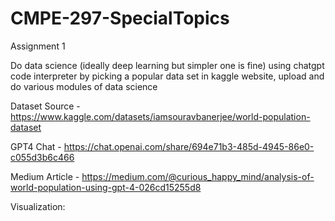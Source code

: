 # CMPE-297-SpecialTopics

Assignment 1 

Do data science (ideally deep learning but simpler one is fine)  using chatgpt code interpreter by picking a popular data set in kaggle website, upload and do various modules of data science

Dataset Source - https://www.kaggle.com/datasets/iamsouravbanerjee/world-population-dataset

GPT4 Chat - https://chat.openai.com/share/694e71b3-485d-4945-86e0-c055d3b6c466

Medium Article - https://medium.com/@curious_happy_mind/analysis-of-world-population-using-gpt-4-026cd15255d8

Visualization:

